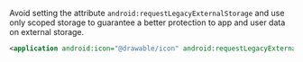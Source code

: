 Avoid setting the attribute `android:requestLegacyExternalStorage` and use only scoped storage to guarantee a better protection to app and user data on external storage.

```xml
<application android:icon="@drawable/icon" android:requestLegacyExternalStorage="true">
```
